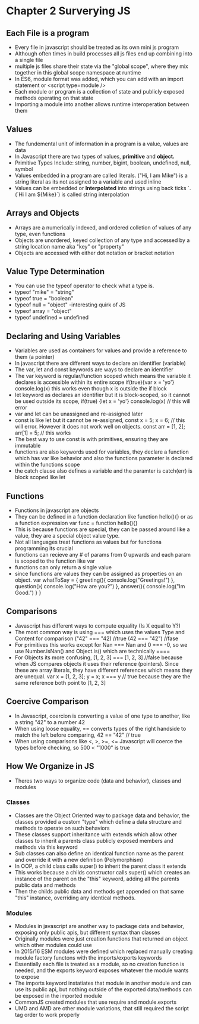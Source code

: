 # Chapter 2 Surverying JS

## Each File is a program

- Every file in javascript should be treated as its own mini js program
- Although often times in build processes all js files end up combining into a single file
- multiple js files share their state via the "global scope", where they mix together in this global scope namespace at runtime
- In ES6, module format was added, which you can add with an import statement or &lt;script type=module /&gt;
- Each module or program is a collection of state and publicly exposed methods operating on that state
- Importing a module into another allows runtime interoperation between them

## Values

- The fundemental unit of information in a program is a value, values are data
- In Javascript there are two types of values, <strong>primitive</strong> and <strong>object.</strong>
- Primitive Types Include: string, number, bigint, boolean, undefined, null, symbol
- Values embedded in a program are called literals. ("Hi, I am Mike") is a string literal as its not assigned to a variable and used inline
- Values can be embedded or <strong>Interpolated</strong> into strings using back ticks \`. (\`Hi I am ${Mike}\`) is called string interpolation

## Arrays and Objects

- Arrays are a numerically indexed, and ordered colletion of values of any type, even functions
- Objects are unordered, keyed collection of any type and accessed by a string location name aka "key" or "property"
- Objects are accessed with either dot notation or bracket notation

## Value Type Determination

- You can use the typeof operator to check what a type is.
- typeof "mike" = "string"
- typeof true = "boolean"
- typeof null = "object" -interesting quirk of JS
- typeof array = "object"
- typeof undefined = undefined

## Declaring and Using Variables

- Variables are used as containers for values and provide a reference to them (a pointer)
- In javascript there are different ways to declare an identifier (variable)
- The var, let and const keywords are ways to declare an identifier
- The var keyword is regular/function scoped which means the variable it declares is accessible within its entire scope if(true){var x = 'yo'} console.log(x) this works even though x is outside the if block
- let keyword as declares an identifier but it is block-scoped, so it cannot be used outside its scope, if(true) {let x = 'yo'} console.log(x) // this will error
- var and let can be unassigned and re-assigned later
- const is like let but it cannot be re-assigned, const x = 5; x = 6; // this will error. However it does not work well on objects. const arr = [1, 2]; arr[1] = 5; // this works
- The best way to use const is with primitives, ensuring they are immutable
- functions are also keywords used for variables, they declare a function which has var like behavior and also the functions parameter is declared within the functions scope
- the catch clause also defines a variable and the paramter is catch(err) is block scoped like let

## Functions

- Functions in javascript are objects
- They can be defined in a function declaration like function hello(){} or as a function expression var func = function hello(){}
- This is because functions are special, they can be passed around like a value, they are a special object value type.
- Not all languages treat functions as values but for functiona programming its crucial
- functions can recieve any # of params from 0 upwards and each param is scoped to the function like var
- functions can only return a single value
- since functions are values they can be assigned as properties on an object.
  var whatToSay = {
  greeting(){
  console.log("Greetings!")
  },
  question(){
  console.log("How are you?")
  },
  answer(){
  console.log("Im Good.")
  }
  }

## Comparisons

- Javascript has different ways to compute equality (Is X equal to Y?)
- The most common way is using === which uses the values Type and Content for comparison ("42" === "42) //true (42 === "42") //fase
- For primitives this works except for Nan === Nan and 0 === -0, so we use Number.isNan() and Object.is() which are technically ====
- For Objects its more confusing, [1, 2, 3] === [1, 2, 3] //false because when JS compares objects it uses their reference (pointers).
  Since these are array literals, they have different references which means they are unequal. var x = [1, 2, 3]; y = x; x === y // true because they are the same reference both point to [1, 2, 3]

## Coercive Comparison

- In Javascript, coercion is converting a value of one type to another, like a string "42" to a number 42
- When using loose equality, == converts types of the right handside to match the left before comparing, 42 == "42" // true
- When using comparisons like <, >, >=, <= Javascript will coerce the types before checking, so 500 < "1000" is true

## How We Organize in JS

- Theres two ways to organize code (data and behavior), classes and modules

### Classes

- Classes are the Object Oriented way to package data and behavior, the classes provided a custom "type" which define a data structure and methods to operate on such behaviors
- These classes support inheritance with extends which allow other classes to inherit a parents class publicly exposed members and methods via this keyword
- Sub classes can also define an identical function name as the parent and override it with a new definition (Polymorphism)
- In OOP, a child class calls super() to inherit the parent class it extends
- This works because a childs constructor calls super() which creates an instance of the parent on the "this" keyword, adding all the parents public data and methods
- Then the childs public data and methods get appended on that same "this" instance, overriding any identical methods.

### Modules

- Modules in javascript are another way to package data and behavior, exposing only public apis, but different syntax than classes
- Originally modules were just creation functions that returned an object which other modules could use
- In 2015/16 ESM modules were defined which replaced manually creating module factory functons with the imports/exports keywords
- Essentially each file is treated as a module, so no creation function is needed, and the exports keyword exposes whatever the module wants to expose
- The imports keyword instatiates that module in another module and can use its public api, but nothing outside of the exported data/methods can be exposed in the imported module
- CommonJS created modules that use require and module.exports
- UMD and AMD are other module variations, that still required the script tag order to work properly
